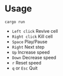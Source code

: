 # Usage

```
cargo run
```

- `Left click` Revive cell
- `Right click` Kill cell
- `Space` Play/Pause
- `Right` Next step
- `Up` Increase speed
- `Down` Decrease speed
- `r` Reset speed
- `q` or `Esc` Quit
